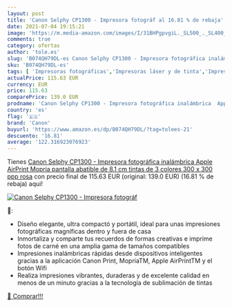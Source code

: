 ```yaml
---
layout: post
title: 'Canon Selphy CP1300 - Impresora fotográf al 16.81 % de rebaja'
date: 2021-07-04 19:15:21
image: 'https://m.media-amazon.com/images/I/31BHPgpvgiL._SL500_._SL400_.jpg'
comments: true
category: ofertas
author: 'tole.es'
slug: 'B074QH79DL-es Canon Selphy CP1300 - Impresora fotográfica inalámbrica...'
sku: 'B074QH79DL-es'
tags: [ 'Impresoras fotográficas','Impresoras láser y de tinta','Impresoras y accesorios','Informática','apple','canon', ]
actualPrice: 115.63 EUR
currency: EUR
price: 115.63
comparePrice: 139.0 EUR
prodname: 'Canon Selphy CP1300 - Impresora fotográfica inalámbrica  Apple AirPrint  Mopria  pantalla abatible de 8.1 cm  tintas de 3 colores  300 x 300 ppp  rosa'
country: 'es'
flag: '🇪🇸'
brand: 'Canon'
buyurl: 'https://www.amazon.es/dp/B074QH79DL/?tag=tolees-21'
descuento: '16.81'
average: '122.316923076923'
---
```


Tienes [Canon Selphy CP1300 - Impresora fotográfica inalámbrica  Apple AirPrint  Mopria  pantalla abatible de 8.1 cm  tintas de 3 colores  300 x 300 ppp  rosa](https://www.amazon.es/dp/B074QH79DL/?tag=tolees-21) con precio final de  115.63 EUR (original: 139.0 EUR) (16.81 %  de rebaja) aqui!

[![Canon Selphy CP1300 - Impresora fotográf](https://m.media-amazon.com/images/I/31BHPgpvgiL._SL500_._SL400_.jpg)](https://www.amazon.es/dp/B074QH79DL/?tag=tolees-21)

🔎:

- Diseño elegante, ultra compactó y portátil, ideal para unas impresiones fotográficas magníficas dentro y fuera de casa
- Inmortaliza y comparte tus recuerdos de formas creativas e imprime fotos de carné en una amplia gama de tamaños compatibles
- Impresiones inalámbricas rápidas desde dispositivos inteligentes gracias a la aplicación Canon Print, MopriaTM, Apple AirPrintTM y el botón Wifi
- Realiza impresiones vibrantes, duraderas y de excelente calidad en menos de un minuto gracias a la tecnología de sublimación de tintas

[🛒 Comprar!!!](https://www.amazon.es/dp/B074QH79DL/?tag=tolees-21)
